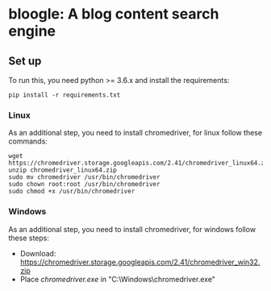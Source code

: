 # bloogle: A blog content search engine

## Set up
To run this, you need python >= 3.6.x and install the requirements:
```
pip install -r requirements.txt
```

### Linux
As an additional step, you need to install chromedriver, for linux follow these commands:
```
wget https://chromedriver.storage.googleapis.com/2.41/chromedriver_linux64.zip
unzip chromedriver_linux64.zip
sudo mv chromedriver /usr/bin/chromedriver
sudo chown root:root /usr/bin/chromedriver
sudo chmod +x /usr/bin/chromedriver
```

### Windows
As an additional step, you need to install chromedriver, for windows follow these steps:
* Download: https://chromedriver.storage.googleapis.com/2.41/chromedriver_win32.zip
* Place *chromedriver.exe* in "C:\\Windows\\chromedriver.exe"
